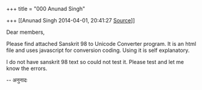 +++
title = "000 Anunad Singh"

+++
[[Anunad Singh	2014-04-01, 20:41:27 [Source](https://groups.google.com/g/samskrita/c/4HyvHGJXgSk)]]



  

Dear members,  
  

Please find attached Sanskrit 98 to Unicode Converter program. It is an html file and uses javascript for conversion coding. Using it is self explanatory.  
  

I do not have sanskrit 98 text so could not test it. Please test and let me know the errors.  

  

-- अनुनादः  

